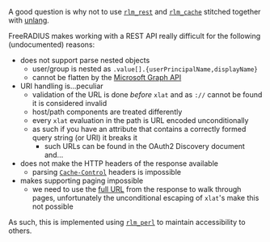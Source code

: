A good question is why not to use [`rlm_rest`](https://freeradius.org/modules/?cat=io&mod=rlm_rest) and [`rlm_cache`](https://freeradius.org/modules/?s=cache&mod=rlm_cache) stitched together with [unlang](https://freeradius.org/radiusd/man/unlang.html).

FreeRADIUS makes working with a REST API really difficult for the following (undocumented) reasons:

 * does not support parse nested objects
     * user/group is nested as `.value[].{userPrincipalName,displayName}`
     * cannot be flatten by the [Microsoft Graph API](https://docs.microsoft.com/en-us/graph/use-the-api)
 * URI handling is...peculiar
     * validation of the URL is done *before* `xlat` and as `://` cannot be found it is considered invalid
     * host/path components are treated differently
     * every `xlat` evaluation in the path is URL encoded unconditionally
     * as such if you have an attribute that contains a correctly formed query string (or URI) it breaks it
         * such URLs can be found in the OAuth2 Discovery document and...
 * does not make the HTTP headers of the response available
     * parsing [`Cache-Control`](https://developer.mozilla.org/en-US/docs/Web/HTTP/Headers/Cache-Control) headers is impossible
 * makes supporting paging impossible
     * we need to use the [full URL](https://docs.microsoft.com/en-us/graph/paging) from the response to walk through pages, unfortunately the unconditional escaping of `xlat`'s make this not possible

As such, this is implemented using [`rlm_perl`](https://freeradius.org/modules/?s=perl&mod=rlm_perl) to maintain accessibility to others.
